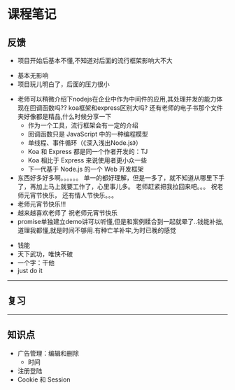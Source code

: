 # 课程笔记

## 反馈

-  项目开始后基本不懂,不知道对后面的流行框架影响大不大
  +  基本无影响
  +  项目玩儿明白了，后面的压力很小
- 老师可以稍微介绍下nodejs在企业中作为中间件的应用,其处理并发的能力体现在回调函数吗?? koa框架和express区别大吗? 还有老师的电子书那个文件夹好像都是精品,什么时候分享一下
  + 作为一个工具，流行框架会有一定的介绍
  + 回调函数只是 JavaScript 中的一种编程模型
  + 单线程、事件循环（《深入浅出Node.js》）
  + Koa 和 Express 都是同一个作者开发的：TJ
  + Koa 相比于 Express 来说使用者更小众一些
  + 下一代基于 Node.js 的一个 Web 开发框架
- 东西好多好多啊。。。。。。 单一的都好理解，但是一多了，就不知道从哪里下手了，再加上马上就要工作了，心里事儿多。 老师赶紧把我拉回来吧。。。 祝老师元宵节快乐， 还有情人节快乐。。。
-  老师元宵节快乐!!!
- 越来越喜欢老师了 祝老师元宵节快乐
-  promise单独建立demo讲可以听懂,但是和案例糅合到一起就晕了..钱能补拙,道理我都懂,就是时间不够用.有种亡羊补牢,为时已晚的感觉
  +  钱能
  +  天下武功，唯快不破
  +  一个字：干他
  +  just do it

---

## 复习

---

## 知识点

- 广告管理：编辑和删除
  + 时间
- 注册登陆
- Cookie 和 Session
